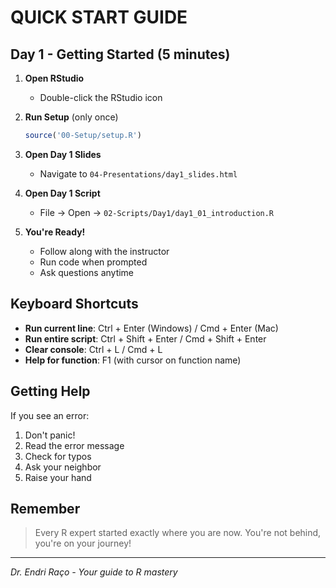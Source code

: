 # QUICK START GUIDE

## Day 1 - Getting Started (5 minutes)

1. **Open RStudio**
   - Double-click the RStudio icon

2. **Run Setup** (only once)
   ```r
   source('00-Setup/setup.R')
   ```

3. **Open Day 1 Slides**
   - Navigate to `04-Presentations/day1_slides.html`

4. **Open Day 1 Script**
   - File → Open → `02-Scripts/Day1/day1_01_introduction.R`

5. **You're Ready!**
   - Follow along with the instructor
   - Run code when prompted
   - Ask questions anytime

## Keyboard Shortcuts

- **Run current line**: Ctrl + Enter (Windows) / Cmd + Enter (Mac)
- **Run entire script**: Ctrl + Shift + Enter / Cmd + Shift + Enter
- **Clear console**: Ctrl + L / Cmd + L
- **Help for function**: F1 (with cursor on function name)

## Getting Help

If you see an error:
1. Don't panic!
2. Read the error message
3. Check for typos
4. Ask your neighbor
5. Raise your hand

## Remember

> Every R expert started exactly where you are now.
> You're not behind, you're on your journey!

---
*Dr. Endri Raço - Your guide to R mastery*


